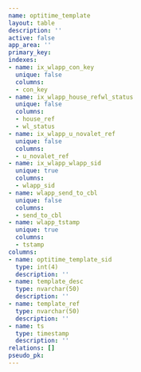 ```yaml
---
name: optitime_template
layout: table
description: ''
active: false
app_area: ''
primary_key: 
indexes:
- name: ix_wlapp_con_key
  unique: false
  columns:
  - con_key
- name: ix_wlapp_house_refwl_status
  unique: false
  columns:
  - house_ref
  - wl_status
- name: ix_wlapp_u_novalet_ref
  unique: false
  columns:
  - u_novalet_ref
- name: ix_wlapp_wlapp_sid
  unique: true
  columns:
  - wlapp_sid
- name: wlapp_send_to_cbl
  unique: false
  columns:
  - send_to_cbl
- name: wlapp_tstamp
  unique: true
  columns:
  - tstamp
columns:
- name: optitime_template_sid
  type: int(4)
  description: ''
- name: template_desc
  type: nvarchar(50)
  description: ''
- name: template_ref
  type: nvarchar(50)
  description: ''
- name: ts
  type: timestamp
  description: ''
relations: []
pseudo_pk: 
---
```


